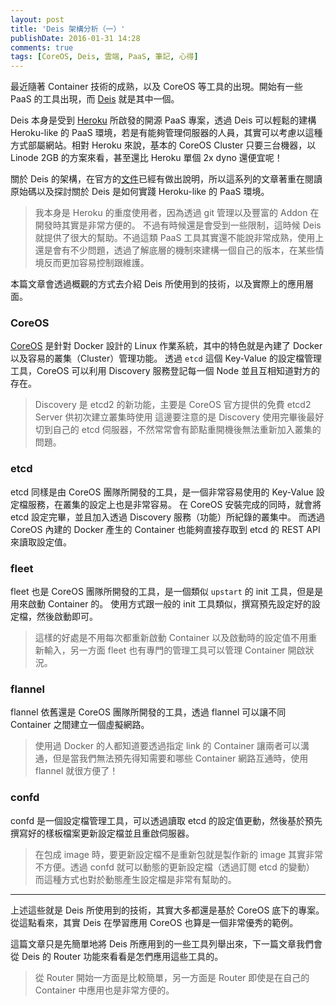 ```yaml
---
layout: post
title: 'Deis 架構分析（一）'
publishDate: 2016-01-31 14:28
comments: true
tags: [CoreOS, Deis, 雲端, PaaS, 筆記, 心得]
---
```

最近隨著 Container 技術的成熟，以及 CoreOS 等工具的出現。開始有一些 PaaS 的工具出現，而 [Deis](https://deis.io) 就是其中一個。

Deis 本身是受到 [Heroku](https://heroku.com) 所啟發的開源 PaaS 專案，透過 Deis 可以輕鬆的建構 Heroku-like 的 PaaS 環境，若是有能夠管理伺服器的人員，其實可以考慮以這種方式部屬網站。相對 Heroku 來說，基本的 CoreOS Cluster 只要三台機器，以 Linode 2GB 的方案來看，甚至還比 Heroku 單個 2x dyno 還便宜呢！

關於 Deis 的架構，在官方的[文件](https://docs.deis.io/en/latest/understanding_deis/architecture/)已經有做出說明，所以這系列的文章著重在閱讀原始碼以及探討關於 Deis 是如何實踐 Heroku-like 的 PaaS 環境。

> 我本身是 Heroku 的重度使用者，因為透過 git 管理以及豐富的 Addon 在開發時其實是非常方便的。
> 不過有時候還是會受到一些限制，這時候 Deis 就提供了很大的幫助。不過這類 PaaS 工具其實還不能說非常成熟，使用上還是會有不少問題，透過了解底層的機制來建構一個自己的版本，在某些情境反而更加容易控制跟維護。

<!--more-->

本篇文章會透過概觀的方式去介紹 Deis 所使用到的技術，以及實際上的應用層面。

### CoreOS

[CoreOS](https://coreos.com/) 是針對 Docker 設計的 Linux 作業系統，其中的特色就是內建了 Docker 以及容易的叢集（Cluster）管理功能。
透過 `etcd` 這個 Key-Value 的設定檔管理工具，CoreOS 可以利用 Discovery 服務登記每一個 Node 並且互相知道對方的存在。

> Discovery 是 etcd2 的新功能，主要是 CoreOS 官方提供的免費 etcd2 Server 供初次建立叢集時使用
> 這邊要注意的是 Discovery 使用完畢後最好切到自己的 etcd 伺服器，不然常常會有節點重開機後無法重新加入叢集的問題。

### etcd

etcd 同樣是由 CoreOS 團隊所開發的工具，是一個非常容易使用的 Key-Value 設定檔服務，在叢集的設定上也是非常容易。
在 CoreOS 安裝完成的同時，就會將 etcd 設定完畢，並且加入透過 Discovery 服務（功能）所紀錄的叢集中。
而透過 CoreOS 內建的 Docker 產生的 Container 也能夠直接存取到 etcd 的 REST API 來讀取設定值。

### fleet

fleet 也是 CoreOS 團隊所開發的工具，是一個類似 `upstart` 的 init 工具，但是是用來啟動 Container 的。
使用方式跟一般的 init 工具類似，撰寫預先設定好的設定檔，然後啟動即可。

> 這樣的好處是不用每次都重新啟動 Container 以及啟動時的設定值不用重新輸入，另一方面 fleet 也有專門的管理工具可以管理 Container 開啟狀況。

### flannel

flannel 依舊還是 CoreOS 團隊所開發的工具，透過 flannel 可以讓不同 Container 之間建立一個虛擬網路。

> 使用過 Docker 的人都知道要透過指定 link 的 Container 讓兩者可以溝通，但是當我們無法預先得知需要和哪些 Container 網路互通時，使用 flannel 就很方便了！

### confd

confd 是一個設定檔管理工具，可以透過讀取 etcd 的設定值更動，然後基於預先撰寫好的樣板檔案更新設定檔並且重啟伺服器。

> 在包成 image 時，要更新設定檔不是重新包就是製作新的 image 其實非常不方便。透過 confd 就可以動態的更新設定檔（透過訂閱 etcd 的變動）
> 而這種方式也對於動態產生設定檔是非常有幫助的。

---

上述這些就是 Deis 所使用到的技術，其實大多都還是基於 CoreOS 底下的專案。
從這點看來，其實 Deis 在學習應用 CoreOS 也算是一個非常優秀的範例。

這篇文章只是先簡單地將 Deis 所應用到的一些工具列舉出來，下一篇文章我們會從 Deis 的 Router 功能來看看是怎們應用這些工具的。

> 從 Router 開始一方面是比較簡單，另一方面是 Router 即使是在自己的 Container 中應用也是非常方便的。
